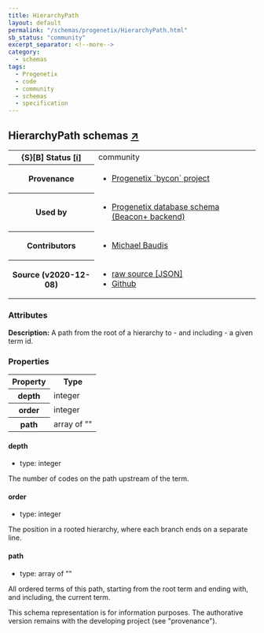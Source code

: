```yaml
---
title: HierarchyPath
layout: default
permalink: "/schemas/progenetix/HierarchyPath.html"
sb_status: "community"
excerpt_separator: <!--more-->
category:
  - schemas
tags:
  - Progenetix
  - code
  - community
  - schemas
  - specification
---
```


<div id="schema-header-title">
  <h2>HierarchyPath <span id="schema-header-title-project">schemas <a href="https://github.com/progenetix/schemas" target="_BLANK">&nearr;</a></span> </h2>
</div>

<table id="schema-header-table">
  <tr>
    <th>{S}[B] Status <a href="https://schemablocks.org/about/sb-status-levels.html">[i]</a></th>
    <td><div id="schema-header-status">community</div></td>
  </tr>

  <tr>
    <th>Provenance</th>
    <td>
      <ul>
<li><a href="https://github.com/progenetix/bycon/">Progenetix `bycon` project</a></li>
      </ul>
    </td>
  </tr>
  <tr>
    <th>Used by</th>
    <td>
      <ul>
<li><a href="https://github.com/progenetix/schemas/">Progenetix database schema (Beacon+ backend)</a></li>
      </ul>
    </td>
  </tr>

<!--more-->

  <tr>
    <th>Contributors</th>
    <td>
      <ul>
<li><a href="https://orcid.org/0000-0002-9903-4248">Michael Baudis</a></li>
      </ul>
    </td>
  </tr>
  <tr>
    <th>Source (v2020-12-08)</th>
    <td>
      <ul>
        <li><a href="current/HierarchyPath.json" target="_BLANK">raw source [JSON]</a></li>
        <li><a href="https://github.com/progenetix/schemas/blob/master/schemas/HierarchyPath.yaml" target="_BLANK">Github</a></li>
      </ul>
    </td>
  </tr>
</table>

<div id="schema-attributes-title">
  <h3>Attributes</h3>
</div>

  
__Description:__ A path from the root of a hierarchy to - and including - a given term id.

### Properties

<table id="schema-properties-table">
  <tr>
    <th>Property</th>
    <th>Type</th>
  </tr>
  <tr>
    <th>depth</th>
    <td>integer</td>
  </tr>
  <tr>
    <th>order</th>
    <td>integer</td>
  </tr>
  <tr>
    <th>path</th>
    <td>array of ""</td>
  </tr>

</table>


#### depth

* type: integer

The number of codes on the path upstream of the term.



#### order

* type: integer

The position in a rooted hierarchy, where each branch ends on a separate line.



#### path

* type: array of ""

All ordered terms of this path, starting from the root term and ending with, and including, the current term.


<div id="schema-footer">
This schema representation is for information purposes. The authorative 
version remains with the developing project (see "provenance").
</div>


